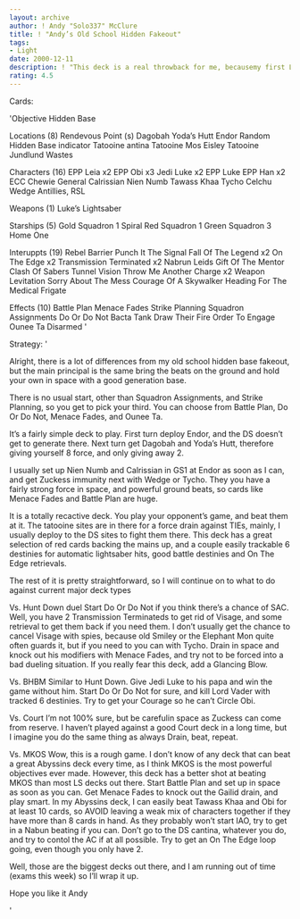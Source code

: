 ```yaml
---
layout: archive
author: ! Andy "Solo337" McClure
title: ! "Andy’s Old School Hidden Fakeout"
tags:
- Light
date: 2000-12-11
description: ! "This deck is a real throwback for me, becausemy first LS deck that won a lot more tournament games than it lost was a Hidden Base fakeout, very similar to this one. It was right after EPPs came out, and that deck only had about 2 tournament losses in like"
rating: 4.5
---
```

Cards: 

'Objective
Hidden Base

Locations (8)
Rendevous Point (s)
Dagobah
Yoda’s Hutt
Endor
Random Hidden Base indicator
Tatooine antina
Tatooine Mos Eisley
Tatooine Jundlund Wastes

Characters (16)
EPP Leia x2
EPP Obi x3
Jedi Luke x2
EPP Luke
EPP Han x2
ECC Chewie
General Calrissian
Nien Numb
Tawass Khaa
Tycho Celchu
Wedge Antillies, RSL

Weapons (1)
Luke’s Lightsaber

Starships (5)
Gold Squadron 1
Spiral
Red Squadron 1
Green Squadron 3
Home One

Interuppts (19)
Rebel Barrier
Punch It
The Signal
Fall Of The Legend x2
On The Edge x2
Transmission Terminated x2
Nabrun Leids
Gift Of The Mentor
Clash Of Sabers
Tunnel Vision
Throw Me Another Charge x2
Weapon Levitation
Sorry About The Mess
Courage Of A Skywalker
Heading For The Medical Frigate

Effects (10)
Battle Plan
Menace Fades
Strike Planning
Squadron Assignments
Do Or Do Not
Bacta Tank
Draw Their Fire
Order To Engage
Ounee Ta
Disarmed '

Strategy: '


Alright, there is a lot of differences from my old school hidden base fakeout, but the main principal is the same bring the beats on the ground and hold your own in space with a good generation base.

There is no usual start, other than Squadron Assignments, and Strike Planning, so you get to pick your third. You can choose from Battle Plan, Do Or Do Not, Menace Fades, and Ounee Ta.

It’s a fairly simple deck to play. First turn deploy Endor, and the DS doesn’t get to generate there. Next turn get Dagobah and Yoda’s Hutt, therefore giving yourself 8 force, and only giving away 2.

I usually set up Nien Numb and Calrissian in GS1 at Endor as soon as I can, and get Zuckess immunity next with Wedge or Tycho. They you have a fairly strong force in space, and powerful ground beats, so cards like Menace Fades and Battle Plan are huge.

It is a totally recactive deck. You play your opponent’s game, and beat them at it. The tatooine sites are in there for a force drain against TIEs, mainly, I usually deploy to the DS sites to fight them there. This deck has a great selection of red cards backing the mains up, and a couple easily trackable 6 destinies for automatic lightsaber hits, good battle destinies and On The Edge retrievals.

The rest of it is pretty straightforward, so I will continue on to what to do against current major deck types

Vs. Hunt Down duel Start Do Or Do Not if you think there’s a chance of SAC. Well, you have 2 Transmission Terminateds to get rid of Visage, and some retrieval to get them back if you need them. I don’t usually get the chance to cancel Visage with spies, because old Smiley or the Elephant Mon quite often guards it, but if you need to you can with Tycho. Drain in space and knock out his modifiers with Menace Fades, and try not to be forced into a bad dueling situation. If you really fear this deck, add a Glancing Blow.

Vs. BHBM Similar to Hunt Down. Give Jedi Luke to his papa and win the game without him. Start Do Or Do Not for sure, and kill Lord Vader with tracked 6 destinies. Try to get your Courage so he can’t Circle Obi.

Vs. Court I’m not 100% sure, but be carefulin space as Zuckess can come from reserve. I haven’t played against a good Court deck in a long time, but I imagine you do the same thing as always Drain, beat, repeat.

Vs. MKOS Wow, this is a rough game. I don’t know of any deck that can beat a great Abyssins deck every time, as I think MKOS is the most powerful objectives ever made. However, this deck has a better shot at beating MKOS than most LS decks out there. Start Battle Plan and set up in space as soon as you can. Get Menace Fades to knock out the Gailid drain, and play smart. In my Abyssins deck, I can easily beat Tawass Khaa and Obi for at least 10 cards, so AVOID leaving a weak mix of characters together if they have more than 8 cards in hand. As they probably won’t start IAO, try to get in a Nabun beating if you can. Don’t go to the DS cantina, whatever you do, and try to contol the AC if at all possible. Try to get an On The Edge loop going, even though you only have 2.

Well, those are the biggest decks out there, and I am running out of time (exams this week) so I’ll wrap it up.

Hope you like it
Andy


'